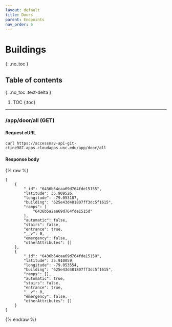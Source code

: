 ```yaml
---
layout: default
title: Doors
parent: Endpoints
nav_order: 6
---
```


# Buildings
{: .no_toc }

## Table of contents
{: .no_toc .text-delta }

1. TOC
{:toc}

---

### /app/door/all (GET)

#### Request cURL
```
curl https://accessnav-api-git-ctine987.apps.cloudapps.unc.edu/app/door/all
```

#### Response body
{% raw %}
```
[
    {
        "_id": "6436b54caa69d764fde15155",
        "latitude": 35.909526,
        "longitude": -79.053187,
        "building": "625e43d481807ff3dc5f1615",
        "ramps": [
            "6436b5a2aa69d764fde1515d"
        ],
        "automatic": false,
        "stairs": false,
        "entrance": true,
        "__v": 0,
        "emergency": false,
        "otherAttributes": []
    },
    {
        "_id": "6436b54caa69d764fde15158",
        "latitude": 35.910059,
        "longitude": -79.053554,
        "building": "625e43d481807ff3dc5f1615",
        "ramps": [],
        "automatic": true,
        "stairs": false,
        "entrance": true,
        "__v": 0,
        "emergency": false,
        "otherAttributes": []
    }
]
```
{% endraw %}